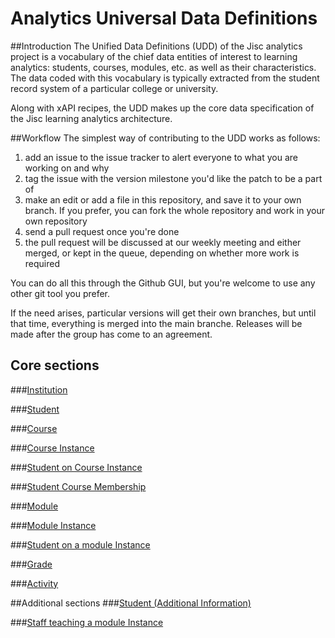 # Analytics Universal Data Definitions

##Introduction
The Unified Data Definitions (UDD) of the Jisc analytics project is a vocabulary of the chief data entities of interest to learning analytics: students, courses, modules, etc. as well as their characteristics. The data coded with this vocabulary is typically extracted from the student record system of a particular college or university.

Along with xAPI recipes, the UDD makes up the core data specification of the Jisc learning analytics architecture.

##Workflow
The simplest way of contributing to the UDD works as follows:

1. add an issue to the issue tracker to alert everyone to what you are working on and why
2. tag the issue with the version milestone you'd like the patch to be a part of
3. make an edit or add a file in this repository, and save it to your own branch. If you prefer, you can fork the whole repository and work in your own repository
4. send a pull request once you're done
5. the pull request will be discussed at our weekly meeting and either merged, or kept in the queue, depending on whether more work is required

You can do all this through the Github GUI, but you're welcome to use any other git tool you prefer.

If the need arises, particular versions will get their own branches, but until that time, everything is merged into the main branche. Releases will be made after the group has come to an agreement.

## Core sections
###[Institution](udd/institution.md)

###[Student](udd/student.md)

###[Course](udd/course.md)

###[Course Instance](udd/course_instance.md)

###[Student on Course Instance](udd/student_on_course_instance.md)

###[Student Course Membership](udd/student_course_membership.md)

###[Module](udd/module.md)

###[Module Instance](udd/module_instance.md)

###[Student on a module Instance](udd/student_on_a_module_instance.md)

###[Grade](udd/grade.md)

###[Activity](udd/activity.md)

##Additional sections 
###[Student (Additional Information)](udd/student_additional.md)

###[Staff teaching a module Instance](staff_on_mod_instance.md)

